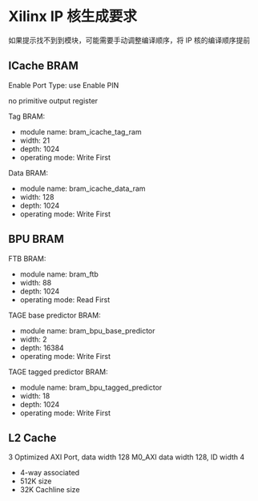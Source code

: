 # Xilinx IP 核生成要求

如果提示找不到到模块，可能需要手动调整编译顺序，将 IP 核的编译顺序提前

## ICache BRAM

Enable Port Type: use Enable PIN

no primitive output register

Tag BRAM:
- module name: bram_icache_tag_ram
- width: 21
- depth: 1024
- operating mode: Write First

Data BRAM:
- module name: bram_icache_data_ram
- width: 128
- depth: 1024
- operating mode: Write First

## BPU BRAM

FTB BRAM:
- module name: bram_ftb
- width: 88
- depth: 1024
- operating mode: Read First

TAGE base predictor BRAM:
- module name: bram_bpu_base_predictor
- width: 2
- depth: 16384 
- operating mode: Write First

TAGE tagged predictor BRAM:
- module name: bram_bpu_tagged_predictor
- width: 18
- depth: 1024
- operating mode: Write First

## L2 Cache
3 Optimized AXI Port, data width 128
M0_AXI data width 128, ID width 4

- 4-way associated
- 512K size
- 32K Cachline size